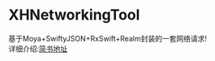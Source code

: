 # XHNetworkingTool
基于Moya+SwiftyJSON+RxSwift+Realm封装的一套网络请求!  
详细介绍:[简书地址](http://www.jianshu.com/p/f4b8f4c27069)
